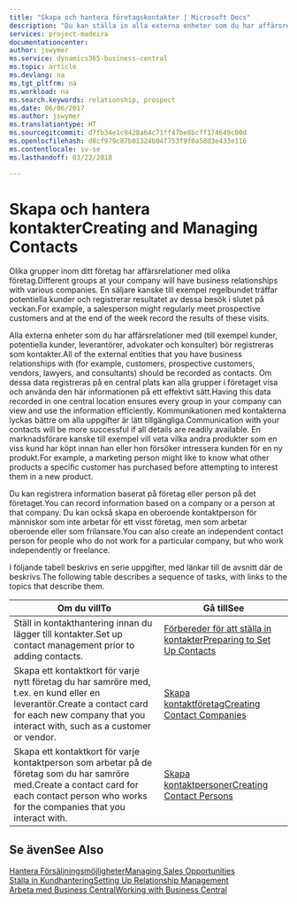 ```yaml
---
title: "Skapa och hantera företagskontakter | Microsoft Docs"
description: "Du kan ställa in alla externa enheter som du har affärsrelationer med (till exempel potentiella kunder, leverantörer och konsulter) för kontakter."
services: project-madeira
documentationcenter: 
author: jswymer
ms.service: dynamics365-business-central
ms.topic: article
ms.devlang: na
ms.tgt_pltfrm: na
ms.workload: na
ms.search.keywords: relationship, prospect
ms.date: 06/06/2017
ms.author: jswymer
ms.translationtype: HT
ms.sourcegitcommit: d7fb34e1c9428a64c71ff47be8bcff174649c00d
ms.openlocfilehash: d8cf979c87b01324b04f753f9f0a58d3e433e116
ms.contentlocale: sv-se
ms.lasthandoff: 03/22/2018

---
```

# <a name="creating-and-managing-contacts"></a><span data-ttu-id="0d5b1-103">Skapa och hantera kontakter</span><span class="sxs-lookup"><span data-stu-id="0d5b1-103">Creating and Managing Contacts</span></span>
<span data-ttu-id="0d5b1-104">Olika grupper inom ditt företag har affärsrelationer med olika företag.</span><span class="sxs-lookup"><span data-stu-id="0d5b1-104">Different groups at your company will have business relationships with various companies.</span></span> <span data-ttu-id="0d5b1-105">En säljare kanske till exempel regelbundet träffar potentiella kunder och registrerar resultatet av dessa besök i slutet på veckan.</span><span class="sxs-lookup"><span data-stu-id="0d5b1-105">For example, a salesperson might regularly meet prospective customers and at the end of the week record the results of these visits.</span></span>

<span data-ttu-id="0d5b1-106">Alla externa enheter som du har affärsrelationer med (till exempel kunder, potentiella kunder, leverantörer, advokater och konsulter) bör registreras som kontakter.</span><span class="sxs-lookup"><span data-stu-id="0d5b1-106">All of the external entities that you have business relationships with (for example, customers, prospective customers, vendors, lawyers, and consultants) should be recorded as contacts.</span></span> <span data-ttu-id="0d5b1-107">Om dessa data registreras på en central plats kan alla grupper i företaget visa och använda den här informationen på ett effektivt sätt.</span><span class="sxs-lookup"><span data-stu-id="0d5b1-107">Having this data recorded in one central location ensures every group in your company can view and use the information efficiently.</span></span> <span data-ttu-id="0d5b1-108">Kommunikationen med kontakterna lyckas bättre om alla uppgifter är lätt tillgängliga.</span><span class="sxs-lookup"><span data-stu-id="0d5b1-108">Communication with your contacts will be more successful if all details are readily available.</span></span> <span data-ttu-id="0d5b1-109">En marknadsförare kanske till exempel vill veta vilka andra produkter som en viss kund har köpt innan han eller hon försöker intressera kunden för en ny produkt.</span><span class="sxs-lookup"><span data-stu-id="0d5b1-109">For example, a marketing person might like to know what other products a specific customer has purchased before attempting to interest them in a new product.</span></span>

<span data-ttu-id="0d5b1-110">Du kan registrera information baserat på företag eller person på det företaget.</span><span class="sxs-lookup"><span data-stu-id="0d5b1-110">You can record information based on a company or a person at that company.</span></span> <span data-ttu-id="0d5b1-111">Du kan också skapa en oberoende kontaktperson för människor som inte arbetar för ett visst företag, men som arbetar oberoende eller som frilansare.</span><span class="sxs-lookup"><span data-stu-id="0d5b1-111">You can also create an independent contact person for people who do not work for a particular company, but who work independently or freelance.</span></span>

<span data-ttu-id="0d5b1-112">I följande tabell beskrivs en serie uppgifter, med länkar till de avsnitt där de beskrivs.</span><span class="sxs-lookup"><span data-stu-id="0d5b1-112">The following table describes a sequence of tasks, with links to the topics that describe them.</span></span>

| <span data-ttu-id="0d5b1-113">Om du vill</span><span class="sxs-lookup"><span data-stu-id="0d5b1-113">To</span></span> | <span data-ttu-id="0d5b1-114">Gå till</span><span class="sxs-lookup"><span data-stu-id="0d5b1-114">See</span></span> |
| --- | --- |
| <span data-ttu-id="0d5b1-115">Ställ in kontakthantering innan du lägger till kontakter.</span><span class="sxs-lookup"><span data-stu-id="0d5b1-115">Set up contact management prior to adding contacts.</span></span> |[<span data-ttu-id="0d5b1-116">Förbereder för att ställa in kontakter</span><span class="sxs-lookup"><span data-stu-id="0d5b1-116">Preparing to Set Up Contacts</span></span>](marketing-setup-contacts.md) |
| <span data-ttu-id="0d5b1-117">Skapa ett kontaktkort för varje nytt företag du har samröre med, t.ex. en kund eller en leverantör.</span><span class="sxs-lookup"><span data-stu-id="0d5b1-117">Create a contact card for each new company that you interact with, such as a customer or vendor.</span></span> |[<span data-ttu-id="0d5b1-118">Skapa kontaktföretag</span><span class="sxs-lookup"><span data-stu-id="0d5b1-118">Creating Contact Companies</span></span>](marketing-create-contact-companies.md) |
| <span data-ttu-id="0d5b1-119">Skapa ett kontaktkort för varje kontaktperson som arbetar på de företag som du har samröre med.</span><span class="sxs-lookup"><span data-stu-id="0d5b1-119">Create a contact card for each contact person who works for the companies that you interact with.</span></span> |[<span data-ttu-id="0d5b1-120">Skapa kontaktpersoner</span><span class="sxs-lookup"><span data-stu-id="0d5b1-120">Creating Contact Persons</span></span>](marketing-create-contact-persons.md) |

## <a name="see-also"></a><span data-ttu-id="0d5b1-121">Se även</span><span class="sxs-lookup"><span data-stu-id="0d5b1-121">See Also</span></span>
[<span data-ttu-id="0d5b1-122">Hantera Försäljningsmöjligheter</span><span class="sxs-lookup"><span data-stu-id="0d5b1-122">Managing Sales Opportunities</span></span>](marketing-manage-sales-opportunities.md)  
[<span data-ttu-id="0d5b1-123">Ställa in Kundhantering</span><span class="sxs-lookup"><span data-stu-id="0d5b1-123">Setting Up Relationship Management</span></span>](marketing-setup-marketing.md)  
[<span data-ttu-id="0d5b1-124">Arbeta med Business Central</span><span class="sxs-lookup"><span data-stu-id="0d5b1-124">Working with Business Central</span></span>](ui-work-product.md)  

